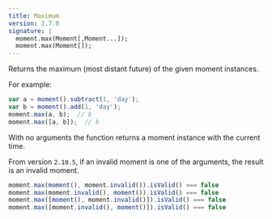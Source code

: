 ```yaml
---
title: Maximum
version: 2.7.0
signature: |
  moment.max(Moment[,Moment...]);
  moment.max(Moment[]);
---
```


Returns the maximum (most distant future) of the given moment instances.

For example:
```javascript
var a = moment().subtract(1, 'day');
var b = moment().add(1, 'day');
moment.max(a, b);  // b
moment.max([a, b]);  // b
```

With no arguments the function returns a moment instance with the current time.

From version `2.10.5`, if an invalid moment is one of the arguments, the result
is an invalid moment.

```javascript
moment.max(moment(), moment.invalid()).isValid() === false
moment.max(moment.invalid(), moment()).isValid() === false
moment.max([moment(), moment.invalid()]).isValid() === false
moment.max([moment.invalid(), moment()]).isValid() === false
```
